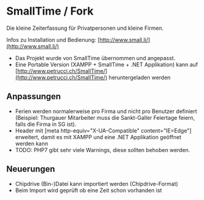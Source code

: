 # SmallTime / Fork

Die kleine Zeiterfassung für Privatpersonen und kleine Firmen.

Infos zu Installation und Bedienung: [http://www.small.li/](http://www.small.li/)

* Das Projekt wurde von SmallTime übernommen und angepasst.
* Eine Portable Version (XAMPP + SmallTime + .NET Applikation) kann auf [http://www.petrucci.ch/SmallTime/](http://www.petrucci.ch/SmallTime/) heruntergeladen werden

## Anpassungen 

- Ferien werden normalerweise pro Firma und nicht pro Benutzer definiert (Beispiel: Thurgauer Mitarbeiter muss die Sankt-Galler Feiertage feiern, falls die Firma in SG ist).
- Header mit [meta http-equiv="X-UA-Compatible" content="IE=Edge"] erweitert, damit es mit XAMPP und eine .NET Applikation geöffnet werden kann
- TODO: PHP7 gibt sehr viele Warnings, diese sollten behoben werden.

## Neuerungen

- Chipdrive (Bin-)Datei kann importiert werden (Chipdrive-Format)
- Beim Import wird geprüft ob eine Zeit schon vorhanden ist



